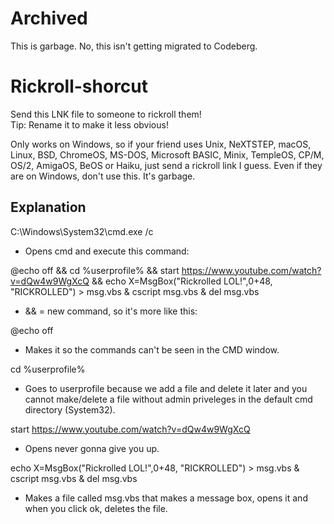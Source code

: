 # Archived
This is garbage. No, this isn't getting migrated to Codeberg.

# Rickroll-shorcut
Send this LNK file to someone to rickroll them! \
Tip: Rename it to make it less obvious!

Only works on Windows, so if your friend uses Unix, NeXTSTEP, macOS, Linux, BSD, ChromeOS, MS-DOS, Microsoft BASIC, Minix, TempleOS, CP/M, OS/2, AmigaOS, BeOS or Haiku, just send a rickroll link I guess. Even if they are on Windows, don't use this. It's garbage.

## Explanation

C:\Windows\System32\cmd.exe /c 
- Opens cmd and execute this command:

@echo off && cd %userprofile% && start https://www.youtube.com/watch?v=dQw4w9WgXcQ && echo X=MsgBox("Rickrolled LOL!",0+48, "RICKROLLED") > msg.vbs & cscript msg.vbs & del msg.vbs
- && = new command, so it's more like this:

@echo off
- Makes it so the commands can't be seen in the CMD window.

cd %userprofile%
- Goes to userprofile because we add a file and delete it later and you cannot make/delete a file without admin priveleges in the default cmd directory (System32).

start https://www.youtube.com/watch?v=dQw4w9WgXcQ
- Opens never gonna give you up.

echo X=MsgBox("Rickrolled LOL!",0+48, "RICKROLLED") > msg.vbs & cscript msg.vbs & del msg.vbs
- Makes a file called msg.vbs that makes a message box, opens it and when you click ok, deletes the file.
